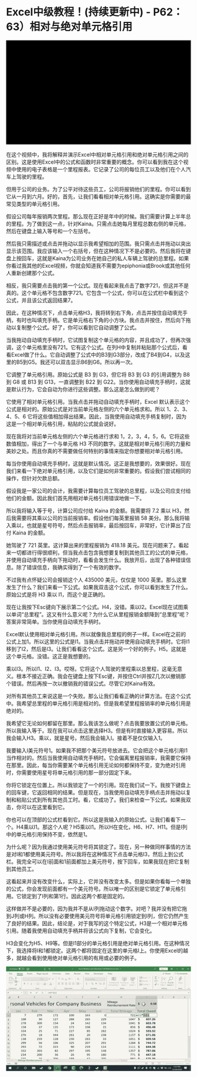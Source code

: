 # Excel中级教程！(持续更新中) - P62：63）相对与绝对单元格引用 

![](img/9eb64b34fee47627f9376406025aec96_0.png)

在这个视频中，我将解释并演示Excel中相对单元格引用和绝对单元格引用之间的区别。这是使用Excel中的公式和函数时非常重要的概念。你可以看到我在这个视频中使用的电子表格是一个里程报表。它记录了公司的每位员工以及他们在个人汽车上驾驶的里程。

但用于公司的业务。为了公平对待这些员工，公司将报销他们的里程。你可以看到它从一月到六月。好的，首先，让我们看看相对单元格引用。这确实是你需要的最常见类型的单元格引用。

假设公司每年报销两次里程。那么现在正好是年中的时候。我们需要计算上半年总的里程。为了做到这一点，针对Kaina。只需点击她每月里程总数右侧的单元格，然后在键盘上输入等号和一个左括号。

然后我只需描述或点击并拖动以显示我希望相加的范围。我只需点击并拖动以突出显示该范围。我应该输入一个右括号，但在这种情况下不是必要的。然后我将在键盘上按回车，这就是Kaina为公司业务在她自己的私人车辆上驾驶的总里程。如果你看过我其他的Excel视频，你就会知道我不需要为epiphonia或Brook或其他任何人重新创建那个公式。

相反，我只需要点击我的第一个公式。现在看起来我点击了数字721，但这并不是真的。这个单元格不包含数字721。它包含一个公式，你可以在公式栏中看到这个公式，并且该公式返回结果7。

因此，在这种情况下，点击单元格H3，我将转到右下角，点击并按住自动填充手柄，有时也叫填充手柄。它是单元格右下角的小方块。我点击并按住，然后向下拖动以复制整个公式。好了，你可以看到它自动调整了公式。

当我拖动自动填充手柄时，它试图复制这个单元格的内容，并且成功了，但再次强调，这个单元格里没有721。它有这个公式。在列H中复制并粘贴那个公式后，看看Excel做了什么。它自动调整了公式中的B3到G3部分，改成了B4到G4，以及这里的B5到G5。我还可以双击显示B6到G6。所以再一次。

它调整了单元格引用。原始公式是 B3 到 G3，但它将 B3 到 G3 的引用调整为 B8 到 G8 或 B13 到 G13，一直调整到 B22 到 G22。当你使用自动填充手柄时，这就是默认行为，它会自动为你进行这些调整。那么这是怎么做到的呢？

它使用了相对单元格引用。当我点击并拖动自动填充手柄时，Excel 默认表示这个公式是相对的。原始公式是对当前单元格左侧的六个单元格求和。所以 1、2、3、4、5、6 它将这些值相加得出结果。因此，当我使用自动填充手柄复制时，因为这是一个相对单元格引用，粘贴的公式就会说好。

现在我将对当前单元格左侧的六个单元格进行求和 1，2，3，4，5，6。它将这些数值相加，得出了一个与单元格 H3 不同的数字。这就是相对单元格引用的力量和美妙之处。而且你真的不需要做任何特别的事情来指定你想要相对单元格引用。

每当你使用自动填充手柄时，这就是默认情况。这正是我想要的，效果很好。现在我们来看一下绝对单元格引用，以及它们是如何非常重要的。假设我们尝试相同的操作，但针对欠款总额。

假设我是一家公司的会计，我需要计算每位员工驾驶的总里程，以及公司应支付给他们的金额。因此我们首先用相对单元格引用错误地做一下。

所以我将输入等于号，计算公司应付给 Kaina 的金额。我需要将 7.2 乘以 H3，然后我需要将其乘以公司的当前报销率。假设他们每英里报销 58 美分。那么我将输入乘以，也就是星号符号，然后点击报销率，最后按回车，非常好，它计算出了应付 Kaina 的金额。

她驾驶了 721 英里。这计算出来的里程报销为 418.18 美元。现在问题来了。看起来一切都进行得很顺利，但当我点击包含我想要复制到其他员工的公式的单元格，并使用自动填充手柄向下拖动时，看看会发生什么。我放开后，出现了各种错误信息。除了错误信息，我确实得到了一个有效的数字。

不过我有点怀疑公司会报销这个人 435000 美元，仅仅是 1000 英里。那么这里发生了什么？我们来看一下公式。如果我双击这个公式，你可以看到发生了什么。原始公式是将 H3 乘以 I1，而这个是正确的。

现在让我按下Esc键向下展示第二个公式。H4，没错。乘以I2。Excel现在试图乘以单词“总里程”。这又有什么意义呢？为什么它从里程报销金额降到“总里程”呢？答案非常简单。当你使用自动填充手柄时。

Excel默认使用相对单元格引用。所以就像我总里程的例子一样。Excel在之前的公式上加1。所以这里的公式是I1。当我点击并拖动并使用自动填充手柄时。它将I1移到了I2，然后是I3。让我们看看这个公式。这是另一个好的例子。H5。这就是这个单元格。没错。这正是我想要的。

乘以I3。所以I1、I2、I3。哎呀。它将这个人驾驶的里程乘以总里程，这毫无意义。根本不接近正确。我会在键盘上按下Esc键，并按住Ctrl并按Z几次以撤销那个错误。然后再按一次以撤销我的错误公式。尽管它对Kaina有效。

对所有其他员工来说这是一个失败。那么让我们看看正确的计算方法。在这个公式中。我希望总里程的单元格引用是相对的。但是我希望里程报销率的单元格引用是绝对的。

我希望它无论如何都留在那里。那么我该怎么做呢？点击我要放置公式的单元格。所以我输入等于。现在我可以点击这里选择H3。但是有时直接输入更容易。所以我会输入H3。乘以，就是星号。然后我会输入I。接着不是仅仅输入1。

我要输入I美元符号1。如果我不把那个美元符号放进去。它会把这个单元格引用I1当作相对的。然后当我使用自动填充手柄时。它会偏离里程报销率，我需要它保持在那里。因此，每当你需要某个单元格引用无论如何都保持不变，变为绝对引用时，你需要使用星号将单元格引用的那一部分固定下来。

你将它锁定在位置上。所以我锁定了一个的引用。现在我们试一下。我按下键盘上的回车键，它返回相同的结果。但是现在，当我使用自动填充手柄点击并拖动以复制和粘贴公式到所有其他员工时。看，它成功了。我们来检查一下公式。如果我双击，你可以在这里看到它。

你也可以在顶部的公式栏看到它。所以这是我输入的原始公式。让我们看看下一个。H4乘以I1。那这个人呢？H5乘以I1。所以H在变化，H6、H7、H11。但是I列中的单元格引用保持不变，依然是1。

为什么呢？因为我通过使用美元符号将其锁定了。现在，另一种做同样事情的方法是对I和1都使用美元符号。所以我将在这种情况下点击单元格I3，然后上到公式栏。我完全可以在I前面和1前面都加上美元符号，按下回车，如果我现在把它复制到其他员工。

这看起来并没有改变什么，实际上，它并没有改变太多。但是如果你看每一个单独的公式，你会发现前面都有一个美元符号。所以唯一的区别是它锁定了单元格引用。它锁定到了I列和第1行。因此这两个都是固定的。

这样做并不是必要的，因为我并不是从I列拖动这个数字。对吧？我并没有把它拖到J列或H列。所以没有必要使用美元符号将单元格引用锁定到I列，但它仍然产生了良好的结果。因此，结论是，对于我写的这个特定公式，H3是一个相对单元格引用。随着我使用自动填充手柄并将该公式向下复制，它会变化。

H3会变化为H5、H9等。但是I1部分的单元格引用是绝对单元格引用。在这种情况下，我选择将I和1都锁定。这两个都将固定在这里的单元格I上。你使用Excel的越多，就越会看到使用绝对单元格引用的有用或必要的例子。

![](img/9eb64b34fee47627f9376406025aec96_2.png)

